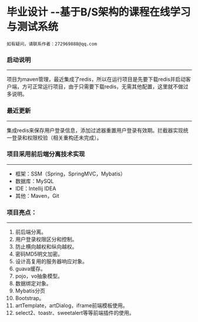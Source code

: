 # 毕业设计 --基于B/S架构的课程在线学习与测试系统

```
如有疑问，请联系作者：272969888@qq.com
```
### 启动说明
***
项目为maven管理，最近集成了redis，所以在运行项目是先要下载redis并启动客户端，方可正常运行项目，由于只需要下载redis，无需其他配置，这里就不做过多说明。

### 最近更新
***
集成redis来保存用户登录信息，添加过滤器重置用户登录有效期。拦截器实现统一登录和权限校验（相关重构还未完成）。


### 项目采用前后端分离技术实现
***
- 框架：SSM（Spring，SpringMVC，Mybatis）
- 数据库：MySQL
- IDE：Intellij IDEA
- 其他：Maven，Git

### 项目亮点：
***
1. 前后端分离。
1. 用户登录权限区分和控制。
1. 防止横向越权和纵向越权。
1. 密码MD5明文加密。
1. 设计高复用的服务器响应对象。
1. guava缓存。
1. pojo，vo抽象模型。
1. 数据绑定对象。
1. Mybatis分页
1. Bootstrap。
1. artTemplate，artDialog，iframe前端模板使用。
1. select2、toastr、sweetalert等等前端插件的使用。

        
      